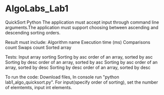 # AlgoLabs_Lab1
QuickSort Python
The application must accept input through command line arguments.The application must support choosing between ascending and descending sorting orders.

Result must include: 
  Algorithm name
  Execution time (ms)
  Comparisons count
  Swaps count 
  Sorted array
 
Tests:
  Input array sorting
  Sorting by asc order of an array, sorted by asc
  Sorting by desc order of an array, sorted by asc
  Sorting by asc order of an array, sorted by desc
  Sorting by desc order of an array, sorted by desc
 
 To run the code:
   Download files, In console run "python lab1_algo_quicksort.py".
   For input(specify order of sorting), set the number of elemtemts, input int elements.
